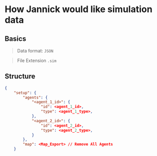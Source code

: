 # How Jannick would like simulation data

## Basics

> Data format: `JSON`

> File Extension `.sim`

## Structure

```json
{
    "setup": {
        "agents": {
            "<agent_1_id>": {
                "id": <agent_1_id>,
                "type": <agent_1_type>,
            },
            "<agent_2_id>": {
                "id": <agent_2_id>,
                "type": <agent_2_type>,
            }
        },
        "map": <Map_Export> // Remove All Agents
    }